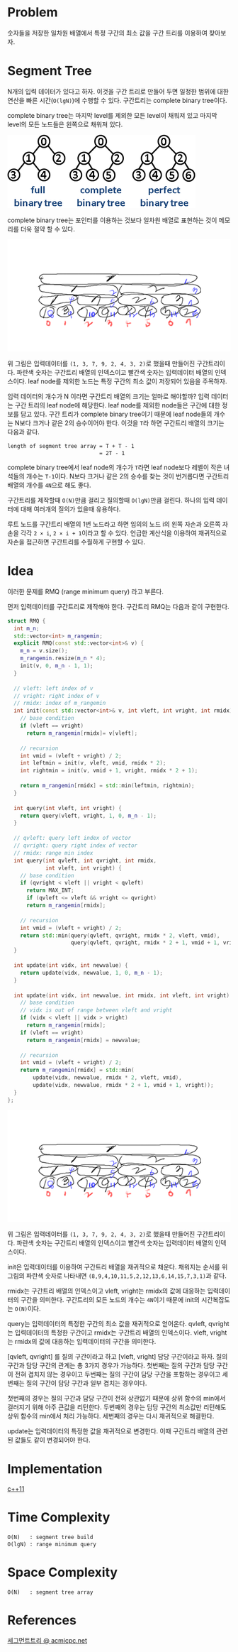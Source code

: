 # Problem

숫자들을 저장한 일차원 배열에서 특정 구간의 최소 값을 구간 트리를
이용하여 찾아보자.

# Segment Tree

N개의 입력 데이터가 있다고 하자. 이것을 구간 트리로 만들어 두면
일정한 범위에 대한 연산을 빠른 시간(`O(lgN)`)에 수행할 수 있다.
구간트리는 complete binary tree이다. 

complete binary tree는 마지막 level를 제외한 모든 level이
채워져 있고 마지막 level의 모든 노드들은 왼쪽으로 채워져 있다.

![](../_img/BinaryTree.png)

complete binary tree는 포인터를 이용하는 것보다 일차원 배열로 표현하는
것이 메모리를 더욱 절약 할 수 있다. 

![](../_img/segmenttree.png)

위 그림은 입력데이터를 `(1, 3, 7, 9, 2, 4, 3, 2)`로 했을때
만들어진 구간트리이다. 파란색 숫자는 구간트리 배열의 인덱스이고
빨간색 숫자는 입력데이터 배열의 인덱스이다. leaf node를 제외한
노드는 특정 구간의 최소 값이 저장되어 있음을 주목하자.

입력 데이터의 개수가 N 이라면 구간트리 배열의 크기는 얼마로 해야할까?
입력 데이터는 구간 트리의 leaf node에 해당한다. leaf node를 제외한
node들은 구간에 대한 정보를 담고 있다. 구간 트리가 complete binary
tree이기 때문에 leaf node들의 개수는 N보다 크거나 같은 2의 승수이어야
한다. 이것을 `T`라 하면 구간트리 배열의 크기는 다음과 같다.

```
length of segment tree array = T + T - 1
                             = 2T - 1
```

complete binary tree에서 leaf node의 개수가 `T`라면 leaf node보다
레벨이 작은 녀석들의 개수는 `T-1`이다. N보다 크거나 같은 2의 승수를
찾는 것이 번거롭다면 구간트리 배열의 개수를 `4N`으로 해도 좋다.

구간트리를 제작할때 `O(N)`만큼 걸리고 질의할때 `O(lgN)`만큼 걸린다.
하나의 입력 데이터에 대해 여러개의 질의가 있을때 유용하다.

루트 노드를 구간트리 배열의 1번 노드라고 하면 임의의 노드 i의 왼쪽
자손과 오른쪽 자손을 각각 `2 × i`, `2 × i + 1`이라고 할 수 있다.
언급한 계산식을 이용하여 재귀적으로 자손을 접근하면 구간트리를
수월하게 구현할 수 있다.

# Idea

이러한 문제를 RMQ (range minimum query) 라고 부른다.

먼저 입력데이터를 구간트리로 제작해야 한다. 구간트리 RMQ는 다음과 같이 구현한다.

```cpp
struct RMQ {
  int m_n;
  std::vector<int> m_rangemin;
  explicit RMQ(const std::vector<int>& v) {
    m_n = v.size();
    m_rangemin.resize(m_n * 4);
    init(v, 0, m_n - 1, 1);
  }

  // vleft: left index of v
  // vright: right index of v
  // rmidx: index of m_rangemin
  int init(const std::vector<int>& v, int vleft, int vright, int rmidx) {
    // base condition
    if (vleft == vright)
      return m_rangemin[rmidx]= v[vleft];

    // recursion
    int vmid = (vleft + vright) / 2;
    int leftmin = init(v, vleft, vmid, rmidx * 2);
    int rightmin = init(v, vmid + 1, vright, rmidx * 2 + 1);

    return m_rangemin[rmidx] = std::min(leftmin, rightmin);
  }

  int query(int vleft, int vright) {
    return query(vleft, vright, 1, 0, m_n - 1);
  }

  // qvleft: query left index of vector
  // qvright: query right index of vector
  // rmidx: range min index
  int query(int qvleft, int qvright, int rmidx,
            int vleft, int vright) {
    // base condition
    if (qvright < vleft || vright < qvleft)
      return MAX_INT;
      if (qvleft <= vleft && vright <= qvright)
      return m_rangemin[rmidx];

    // recursion
    int vmid = (vleft + vright) / 2;
    return std::min(query(qvleft, qvright, rmidx * 2, vleft, vmid),
                    query(qvleft, qvright, rmidx * 2 + 1, vmid + 1, vright));
  }

  int update(int vidx, int newvalue) {
    return update(vidx, newvalue, 1, 0, m_n - 1);
  }

  int update(int vidx, int newvalue, int rmidx, int vleft, int vright) {
    // base condition
    // vidx is out of range between vleft and vright
    if (vidx < vleft || vidx > vright)
      return m_rangemin[rmidx];
    if (vleft == vright)
      return m_rangemin[rmidx] = newvalue;

    // recursion
    int vmid = (vleft + vright) / 2;
    return m_rangemin[rmidx] = std::min(
        update(vidx, newvalue, rmidx * 2, vleft, vmid),
        update(vidx, newvalue, rmidx * 2 + 1, vmid + 1, vright));
  }
};
```

![](../_img/segmenttree.png)

위 그림은 입력데이터를 `(1, 3, 7, 9, 2, 4, 3, 2)`로 했을때
만들어진 구간트리이다. 파란색 숫자는 구간트리 배열의 인덱스이고
빨간색 숫자는 입력데이터 배열의 인덱스이다.

init은 입력데이터를 이용하여 구간트리 배열을 재귀적으로
채운다. 채워지는 순서를 위그림의 파란색 숫자로 나타내면 
`(8,9,4,10,11,5,2,12,13,6,14,15,7,3,1)`과 같다. 

rmidx는 구간트리 배열의 인덱스이고 vleft, vright는 rmidx의 값에
대응하는 입력데이터의 구간을 의미한다.  구간트리의 모든 노드의 개수는
`4N`이기 때문에 init의 시간복잡도는 `O(N)`이다.

query는 입력데이터의 특정한 구간의 최소 값을 재귀적으로 얻어온다.
qvleft, qvright는 입력데이터의 특정한 구간이고 rmidx는 구간트리
배열의 인덱스이다. vleft, vright는 rmidx의 값에 대응하는
입력데이터의 구간을 의미한다.

[qvleft, qvright] 를 질의 구간이라고 하고 [vleft, vright] 담당
구간이라고 하자.  질의 구간과 담당 구간의 관계는 총 3가지 경우가
가능하다.  첫번째는 질의 구간과 담당 구간이 전혀 겹치지 않는 경우이고
두번째는 질의 구간이 담당 구간을 포함하는 경우이고 세번째는 질의
구간이 담당 구간과 일부 겹치는 경우이다.

첫번째의 경우는 질의 구간과 담당 구간이 전혀 상관없기 때문에 상위
함수의 min에서 걸러지기 위해 아주 큰값을 리턴한다.  두번째의 경우는
담당 구간의 최소값만 리턴해도 상위 함수의 min에서 처리 가능하다.
세번째의 경우는 다시 재귀적으로 해결한다.

update는 입력데이터의 특정한 값을 재귀적으로 변경한다. 이때 구간트리
배열의 관련된 값들도 같이 변경되어야 한다.

# Implementation

[c++11](../fundamentals/tree/rmq/a.cpp)

# Time Complexity

```
O(N)   : segment tree build
O(lgN) : range minimum query 
```

# Space Complexity

```
O(N)   : segment tree array
```

# References

[세그먼트트리 @ acmicpc.net](https://www.acmicpc.net/blog/view/9)
